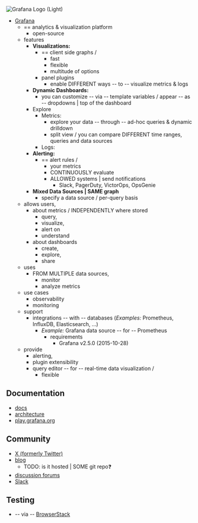 ![Grafana Logo (Light)](docs/logo-horizontal.png)

* [Grafana](http://grafana.com/)
  * == analytics & visualization platform
    * open-source
  * features
    * **Visualizations:** 
      * == client side graphs /
        * fast
        * flexible
        * multitude of options
      * panel plugins
        * enable DIFFERENT ways -- to -- visualize metrics & logs
    * **Dynamic Dashboards:**
      * you can customize -- via -- template variables / appear -- as -- dropdowns | top of the dashboard
    * Explore
      * Metrics:
        * explore your data -- through -- ad-hoc queries & dynamic drilldown
        * split view / you can compare DIFFERENT time ranges, queries and data sources
      * Logs:
    * **Alerting:**
      * == alert rules / 
        * your metrics
        * CONTINUOUSLY evaluate
        * ALLOWED systems | send notifications
          * Slack, PagerDuty, VictorOps, OpsGenie
    * **Mixed Data Sources | SAME graph**
      * specify a data source / per-query basis
  * allows users,
    * about metrics / INDEPENDENTLY where stored
      * query, 
      * visualize, 
      * alert on 
      * understand
    * about dashboards
      * create,
      * explore,
      * share
  * uses
    * FROM MULTIPLE data sources,
      * monitor
      * analyze metrics
  * use cases
    * observability
    * monitoring
  * support
    * integrations -- with -- databases (_Examples:_ Prometheus, InfluxDB, Elasticsearch, ...)
      * _Example:_ Grafana data source -- for -- Prometheus
        * requirements
          * Grafana v2.5.0 (2015-10-28)
  * provide
    * alerting,
    * plugin extensibility
    * query editor -- for -- real-time data visualization /
      * flexible

## Documentation

* [docs](docs)
* [architecture](contribute/architecture)
* [play.grafana.org](https://play.grafana.org/)

## Community

- [X (formerly Twitter)](https://x.com/grafana/)
- [blog](https://grafana.com/blog/)
  - TODO: is it hosted | SOME git repo❓
- [discussion forums](https://community.grafana.com/)
- [Slack](https://slack.grafana.com)

## Testing

* -- via -- [BrowserStack](https://www.browserstack.com/)
